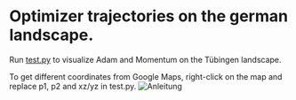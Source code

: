 # Optimizer trajectories on the german landscape.

Run [test.py](test.py) to visualize Adam and Momentum on the Tübingen landscape. 

To get different coordinates from Google Maps, right-click on the map and replace p1, p2 and xz/yz in test.py.
<img src="ExMaps.jpg" alt="Anleitung"></img>







